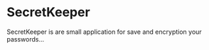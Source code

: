 SecretKeeper
============

SecretKeeper is are small application for save and encryption your passwords...
